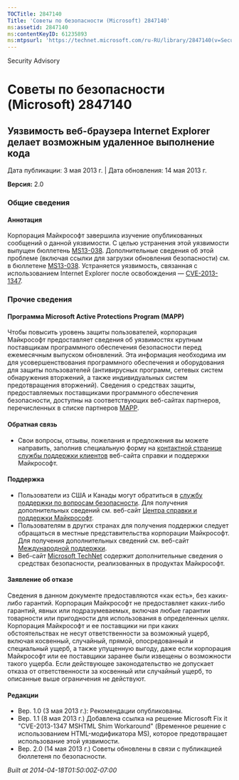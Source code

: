 ```yaml
---
TOCTitle: 2847140
Title: 'Советы по безопасности (Microsoft) 2847140'
ms:assetid: 2847140
ms:contentKeyID: 61235893
ms:mtpsurl: 'https://technet.microsoft.com/ru-RU/library/2847140(v=Security.10)'
---
```


Security Advisory

Советы по безопасности (Microsoft) 2847140
==========================================

Уязвимость веб-браузера Internet Explorer делает возможным удаленное выполнение кода
------------------------------------------------------------------------------------

Дата публикации: 3 мая 2013 г. | Дата обновления: 14 мая 2013 г.

**Версия:** 2.0

### Общие сведения

#### Аннотация

Корпорация Майкрософт завершила изучение опубликованных сообщений о данной уязвимости. С целью устранения этой уязвимости выпущен бюллетень [MS13-038](http://go.microsoft.com/fwlink/?linkid=299892). Дополнительные сведения об этой проблеме (включая ссылки для загрузки обновления безопасности) см. в бюллетене [MS13-038](http://go.microsoft.com/fwlink/?linkid=299892). Устраняется уязвимость, связанная с использованием Internet Explorer после освобождения — [CVE-2013-1347](http://www.cve.mitre.org/cgi-bin/cvename.cgi?name=cve-2013-1347).

### Прочие сведения

#### Программа Microsoft Active Protections Program (MAPP)

Чтобы повысить уровень защиты пользователей, корпорация Майкрософт предоставляет сведения об уязвимостях крупным поставщикам программного обеспечения безопасности перед ежемесячным выпуском обновлений. Эта информация необходима им для усовершенствования программного обеспечения и оборудования для защиты пользователей (антивирусных программ, сетевых систем обнаружения вторжений, а также индивидуальных систем предотвращения вторжений). Сведения о средствах защиты, предоставляемых поставщиками программного обеспечения безопасности, доступны на соответствующих веб-сайтах партнеров, перечисленных в списке партнеров [MAPP](http://go.microsoft.com/fwlink/?linkid=215201).

#### Обратная связь

-   Свои вопросы, отзывы, пожелания и предложения вы можете направить, заполнив специальную форму на [контактной странице службы поддержки клиентов](http://support.microsoft.com/kb/?scid=sw;en;1257&showpage=1&ws=technet&sd=tech) веб-сайта справки и поддержки Майкрософт.

#### Поддержка

-   Пользователи из США и Канады могут обратиться в [службу поддержки по вопросам безопасности](http://go.microsoft.com/fwlink/?linkid=21131). Для получения дополнительных сведений см. веб-сайт [Центра справки и поддержки Майкрософт](http://support.microsoft.com/).
-   Пользователям в других странах для получения поддержки следует обращаться в местные представительства корпорации Майкрософт. Для получения дополнительных сведений см. веб-сайт [Международной поддержки](http://go.microsoft.com/fwlink/?linkid=21155).
-   Веб-сайт [Microsoft TechNet](http://go.microsoft.com/fwlink/?linkid=21132) содержит дополнительные сведения о средствах безопасности, реализованных в продуктах Майкрософт.

#### Заявление об отказе

Сведения в данном документе предоставляются «как есть», без каких-либо гарантий. Корпорация Майкрософт не предоставляет каких-либо гарантий, явных или подразумеваемых, включая любые гарантии товарности или пригодности для использования в определенных целях. Корпорация Майкрософт и ее поставщики ни при каких обстоятельствах не несут ответственности за возможный ущерб, включая косвенный, случайный, прямой, опосредованный и специальный ущерб, а также упущенную выгоду, даже если корпорация Майкрософт или ее поставщики заранее были извещены о возможности такого ущерба. Если действующее законодательство не допускает отказа от ответственности за косвенный или случайный ущерб, то описанные выше ограничения не действуют.

#### Редакции

-   Вер. 1.0 (3 мая 2013 г.): Рекомендации опубликованы.
-   Вер. 1.1 (8 мая 2013 г.) Добавлена ссылка на решение Microsoft Fix it "CVE-2013-1347 MSHTML Shim Workaround" (Временное решение с использованием HTML-модификатора MS), которое предотвращает использование этой уязвимости.
-   Вер. 2.0 (14 мая 2013 г.) Советы обновлены в связи с публикацией бюллетеня по безопасности.

*Built at 2014-04-18T01:50:00Z-07:00*

